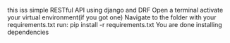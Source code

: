 this iss simple RESTful API using django and DRF
    Open a terminal
    activate your virtual environment(if you got one)
    Navigate to the folder with your requirements.txt
    run: pip install -r requirements.txt
    You are done installing dependencies
